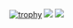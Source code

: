 [![trophy](https://github-profile-trophy.vercel.app/?username=metolone-xyz&theme=gruvbox)](https://github.com/ryo-ma/github-profile-trophy)
[![](https://activity-graph.herokuapp.com/graph?username=metolone-xyz&theme=github)](https://activity-graph.herokuapp.com/graph?username=metolone-xyz&theme=github)
[![](https://github-readme-streak-stats.herokuapp.com/?user=metolone-xyz&theme=dark)](https://github-readme-streak-stats.herokuapp.com/?user=metolone-xyz&theme=dark)
